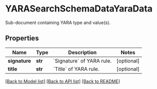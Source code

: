 # YARASearchSchemaDataYaraData

Sub-document containing YARA type and value(s).

## Properties
Name | Type | Description | Notes
------------ | ------------- | ------------- | -------------
**signature** | **str** | &#x60;Signature&#x60; of YARA rule. | [optional] 
**title** | **str** | &#x60;Title&#x60; of YARA rule. | [optional] 

[[Back to Model list]](../README.md#documentation-for-models) [[Back to API list]](../README.md#documentation-for-api-endpoints) [[Back to README]](../README.md)


